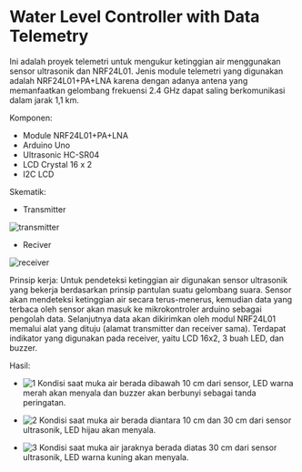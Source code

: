# Water Level Controller with Data Telemetry
Ini adalah proyek telemetri untuk mengukur ketinggian air menggunakan sensor ultrasonik dan NRF24L01. Jenis module telemetri yang digunakan adalah NRF24L01+PA+LNA karena dengan adanya antena yang memanfaatkan gelombang frekuensi 2.4 GHz dapat saling berkomunikasi dalam jarak 1,1 km. 

Komponen:
- Module NRF24L01+PA+LNA
- Arduino Uno
- Ultrasonic HC-SR04
- LCD Crystal 16 x 2
- I2C LCD
 

Skematik:
- Transmitter

![transmitter](https://user-images.githubusercontent.com/93894711/211598306-cfd41c0f-b078-42e4-a554-88ac60bd38ed.png)

- Reciver

![receiver](https://user-images.githubusercontent.com/93894711/211598289-58671758-b9f0-4b00-aa82-464508d2d007.png)



Prinsip kerja:
Untuk pendeteksi ketinggian air digunakan sensor ultrasonik yang bekerja berdasarkan prinsip pantulan suatu gelombang suara. Sensor akan mendeteksi ketinggian air secara terus-menerus, kemudian data yang terbaca oleh sensor akan masuk ke mikrokontroler arduino sebagai pengolah data. Selanjutnya data akan dikirimkan oleh modul NRF24L01 memalui alat yang dituju (alamat transmitter dan receiver sama). Terdapat indikator yang digunakan pada receiver, yaitu LCD 16x2, 3 buah LED, dan buzzer. 

Hasil:
- ![1](https://user-images.githubusercontent.com/93894711/213539898-f2598631-38df-428c-b8cd-5e297983d871.png)
Kondisi saat muka air berada dibawah 10 cm dari sensor, LED warna merah akan menyala dan buzzer akan berbunyi sebagai tanda peringatan.

- ![2](https://user-images.githubusercontent.com/93894711/213539878-0bb8ea4d-028a-4ff5-ae08-6e4ee6da253a.png)
Kondisi saat muka air berada diantara 10 cm dan 30 cm dari sensor ultrasonik, LED hijau akan menyala.

- ![3](https://user-images.githubusercontent.com/93894711/213539891-9a909606-c22c-42b4-91e8-cb912c7c5bc1.png)
Kondisi saat muka air jaraknya berada diatas 30 cm dari sensor ultrasonik, LED warna kuning akan menyala.


